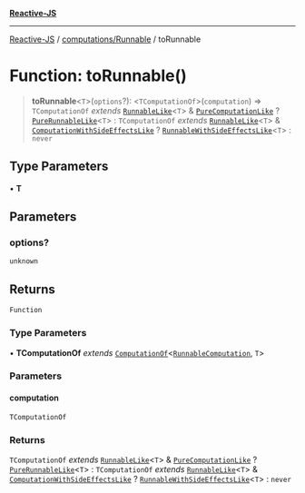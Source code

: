 [**Reactive-JS**](../../../README.md)

***

[Reactive-JS](../../../README.md) / [computations/Runnable](../README.md) / toRunnable

# Function: toRunnable()

> **toRunnable**\<`T`\>(`options`?): \<`TComputationOf`\>(`computation`) => `TComputationOf` *extends* [`RunnableLike`](../../interfaces/RunnableLike.md)\<`T`\> & [`PureComputationLike`](../../interfaces/PureComputationLike.md) ? [`PureRunnableLike`](../../interfaces/PureRunnableLike.md)\<`T`\> : `TComputationOf` *extends* [`RunnableLike`](../../interfaces/RunnableLike.md)\<`T`\> & [`ComputationWithSideEffectsLike`](../../interfaces/ComputationWithSideEffectsLike.md) ? [`RunnableWithSideEffectsLike`](../../interfaces/RunnableWithSideEffectsLike.md)\<`T`\> : `never`

## Type Parameters

• **T**

## Parameters

### options?

`unknown`

## Returns

`Function`

### Type Parameters

• **TComputationOf** *extends* [`ComputationOf`](../../type-aliases/ComputationOf.md)\<[`RunnableComputation`](../interfaces/RunnableComputation.md), `T`\>

### Parameters

#### computation

`TComputationOf`

### Returns

`TComputationOf` *extends* [`RunnableLike`](../../interfaces/RunnableLike.md)\<`T`\> & [`PureComputationLike`](../../interfaces/PureComputationLike.md) ? [`PureRunnableLike`](../../interfaces/PureRunnableLike.md)\<`T`\> : `TComputationOf` *extends* [`RunnableLike`](../../interfaces/RunnableLike.md)\<`T`\> & [`ComputationWithSideEffectsLike`](../../interfaces/ComputationWithSideEffectsLike.md) ? [`RunnableWithSideEffectsLike`](../../interfaces/RunnableWithSideEffectsLike.md)\<`T`\> : `never`

